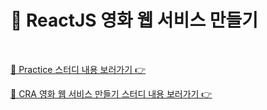 # 🍿 ReactJS 영화 웹 서비스 만들기

<br>

[📁 Practice 스터디 내용 보러가기 👉](https://github.com/mireyhgnay/movie-web-service/blob/main/practice/README.md)

[📁 CRA 영화 웹 서비스 만들기 스터디 내용 보러가기 👉]()
